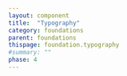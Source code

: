 ```yaml
---
layout: component
title:  "Typography"
category: foundations
parent: foundations
thispage: foundation.typography
#summary: ""
phase: 4
---
```

